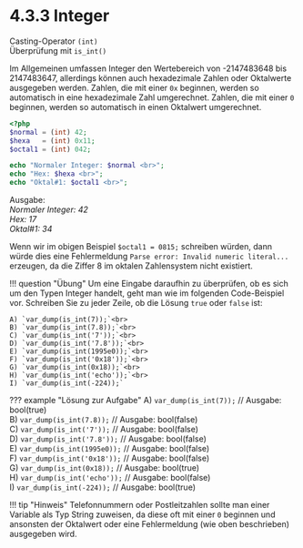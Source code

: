 # 4.3.3 Integer

Casting-Operator `(int)`  
Überprüfung mit `is_int()`

Im Allgemeinen umfassen Integer den Wertebereich von -2147483648 bis 2147483647, allerdings können auch hexadezimale Zahlen oder Oktalwerte ausgegeben werden. Zahlen, die mit einer `0x` beginnen, werden so automatisch in eine hexadezimale Zahl umgerechnet. Zahlen, die mit einer `0` beginnen, werden so automatisch in einen Oktalwert umgerechnet.

```php linenums="1"
<?php
$normal = (int) 42;
$hexa   = (int) 0x11;
$octal1 = (int) 042;

echo "Normaler Integer: $normal <br>";
echo "Hex: $hexa <br>";
echo "Oktal#1: $octal1 <br>";
```

Ausgabe:<br>
*Normaler Integer: 42*<br>
*Hex: 17*<br>
*Oktal#1: 34*<br>

Wenn wir im obigen Beispiel `$octal1 = 0815;` schreiben würden, dann würde dies eine Fehlermeldung `Parse error: Invalid numeric literal...` erzeugen, da die Ziffer 8 im oktalen Zahlensystem nicht existiert.

!!! question "Übung"
    Um eine Eingabe daraufhin zu überprüfen, ob es sich um den Typen Integer handelt, geht man wie im folgenden Code-Beispiel vor. Schreiben Sie zu jeder Zeile, ob die Lösung `true` oder `false` ist:

    A) `var_dump(is_int(7));`<br>
    B) `var_dump(is_int(7.8));`<br>
    C) `var_dump(is_int('7'));`<br>
    D) `var_dump(is_int('7.8'));`<br>
    E) `var_dump(is_int(1995e0));`<br>
    F) `var_dump(is_int('0x18'));`<br>
    G) `var_dump(is_int(0x18));`<br>
    H) `var_dump(is_int('echo'));`<br>
    I) `var_dump(is_int(-224));`

??? example "Lösung zur Aufgabe"
    A) `var_dump(is_int(7));` // Ausgabe: bool(true)<br>
    B) `var_dump(is_int(7.8));` // Ausgabe: bool(false)<br>
    C) `var_dump(is_int('7'));` // Ausgabe: bool(false)<br>
    D) `var_dump(is_int('7.8'));` // Ausgabe: bool(false)<br>
    E) `var_dump(is_int(1995e0));` // Ausgabe: bool(false)<br>
    F) `var_dump(is_int('0x18'));` // Ausgabe: bool(false)<br>
    G) `var_dump(is_int(0x18));` // Ausgabe: bool(true)<br>
    H) `var_dump(is_int('echo'));` // Ausgabe: bool(false)<br>
    I) `var_dump(is_int(-224));` // Ausgabe: bool(true)


!!! tip "Hinweis"
    Telefonnummern oder Postleitzahlen sollte man einer Variable als Typ String zuweisen, da diese oft mit einer `0` beginnen und ansonsten der Oktalwert oder eine Fehlermeldung (wie oben beschrieben) ausgegeben wird.
